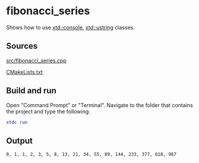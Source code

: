 # fibonacci_series

Shows how to use [xtd::console](https://gammasoft71.github.io/xtd/reference_guides/latest/classxtd_1_1console.html), [xtd::ustring](https://gammasoft71.github.io/xtd/reference_guides/latest/classxtd_1_1ustring.html) classes.

## Sources

[src/fibonacci_series.cpp](src/fibonacci_series.cpp)

[CMakeLists.txt](CMakeLists.txt)

## Build and run

Open "Command Prompt" or "Terminal". Navigate to the folder that contains the project and type the following:

```cmake
xtdc run
```

## Output

```
0, 1, 1, 2, 3, 5, 8, 13, 21, 34, 55, 89, 144, 233, 377, 610, 987
```
